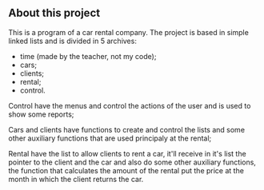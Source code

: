 ## About this project

This is a program of a car rental company. The project is based in simple linked lists and is divided in 5 archives:
- time (made by the teacher, not my code);
- cars; 
- clients;
- rental;
- control.

Control have the menus and control the actions of the user and is used to show some reports;

Cars and clients have functions to create and control the lists and some other auxiliary functions that are used principaly at the rental;
 
Rental have the list to allow clients to rent a car, it'll receive in it's list the pointer to the client and the car and also do some other auxiliary functions, the function that calculates the amount of the rental put the price at the month in which the client returns the car.